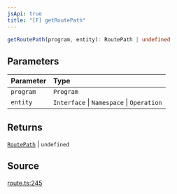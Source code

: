 ```yaml
---
jsApi: true
title: "[F] getRoutePath"
---
```


```ts
getRoutePath(program, entity): RoutePath | undefined
```

## Parameters

| Parameter | Type                                      |
| :-------- | :---------------------------------------- |
| `program` | `Program`                                 |
| `entity`  | `Interface` \| `Namespace` \| `Operation` |

## Returns

[`RoutePath`](Interface.RoutePath.md) \| `undefined`

## Source

[route.ts:245](https://github.com/markcowl/cadl/blob/1a6d2b70/packages/http/src/route.ts#L245)
